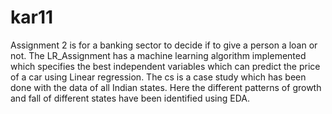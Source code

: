 # kar11

Assignment 2 is for a banking sector to decide if to give a person a loan or not.
The LR_Assignment has a machine learning algorithm implemented which specifies the best independent variables which can predict the price of a car using Linear regression. The cs is a case study which has been done with the data of all Indian states. Here the different patterns of growth and fall of different states have been identified using EDA.
